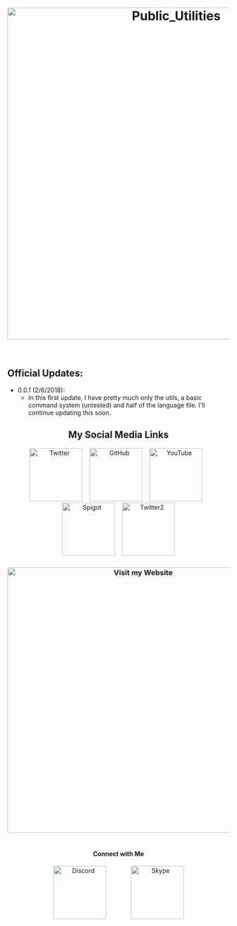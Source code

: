 <h1 align="center">
    <img width="750" src="https://image.ibb.co/bUTRqc/King_of_the_Hill.png" alt="Public_Utilities" border="0">
    <br>
    <br>
</h1>

## Official Updates:
- 0.0.1 (2/6/2018):
    - In this first update, I have pretty much only the utils, a basic command system (untested) and half of the language file.  I'll continue updating this soon.

<h2 align="center">My Social Media Links</h2>
<p align="center">
    <a href="http://bit.ly/TwitterBigBear" class="fa-stack fa-lg"><img width="120" src="https://image.ibb.co/j19iWH/Twitter.png" alt="Twitter" border="0"></a>&nbsp;&nbsp;&nbsp;
    <a href="http://bit.ly/GitHubBigBear" class="fa-stack fa-lg"><img width="120" src="https://image.ibb.co/fwmVBH/GitHub.png" alt="GitHub" border="0"></a>&nbsp;&nbsp;&nbsp;
    <a href="http://bit.ly/BigBearCoding" class="fa-stack fa-lg"><img width="120" src="https://image.ibb.co/j0NRkc/Youtubwe.png" alt="YouTube" border="0"></a>&nbsp;&nbsp;&nbsp;
    <a href="http://bit.ly/SpigotBigBear" class="fa-stack fa-lg"><img width="120" src="https://image.ibb.co/m8TcrH/Spigot.png" alt="Spigot" border="0"></a>&nbsp;&nbsp;&nbsp;
    <a href="http://bit.ly/TwitterBigMike" class="fa-stack fa-lg"><img width="120" src="https://image.ibb.co/j19iWH/Twitter.png" alt="Twitter2" border="0"></a>
</p>

<h3 align="center">
    <a href="http://bit.ly/BigBearCoding" class="fa-stack fa-lg"><img width="600" src="https://image.ibb.co/gBowJx/Website_Icon.png" alt="Visit my Website" border="0"></a>
    <br>
    <br>
</h3>

<h4 align="center">Connect with Me</h4>
<p align="center">
    <a href="https://discord.gg/pDCQw6d" class="fa-stack fa-lg"><img width="120" src="https://image.ibb.co/gLtoyx/Discord.png" alt="Discord" border="0"></a>
    &nbsp;&nbsp;&nbsp;&nbsp;&nbsp;&nbsp;&nbsp;&nbsp;&nbsp;&nbsp;&nbsp;&nbsp;
    <a href="http://bit.ly/BigBearSkype" class="fa-stack fa-lg"><img width="120" src="https://image.ibb.co/fhtABH/Skype.png" alt="Skype" border="0"></a>
</p>